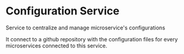# Configuration Service
Service to centralize and manage microservice's configurations

It connect to a github repository with the configuration files for every microservices connected to this service.

